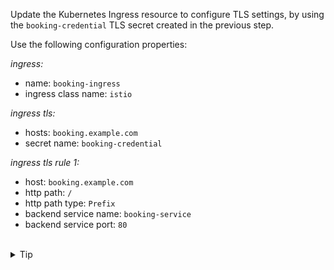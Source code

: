 Update the Kubernetes Ingress resource to configure TLS settings, by using the `booking-credential` TLS secret
created in the previous step.

Use the following configuration properties:

*ingress:*
* name: `booking-ingress`
* ingress class name: `istio`

*ingress tls:*
* hosts: `booking.example.com`
* secret name:  `booking-credential`

*ingress tls rule 1:*
* host: `booking.example.com`
* http path: `/`
* http path type: `Prefix`
* backend service name: `booking-service`
* backend service port: `80`


<br>
<details><summary>Tip</summary>

```plain
apiVersion: networking.k8s.io/v1
kind: Ingress
metadata:
 name: booking-ingress
spec:
 ingressClassName: istio
 tls:
  - hosts:
    - // TODO
    secretName: // TODO
 rules:
 - host: // TODO
   http:
    paths:
    - path: // TODO
      pathType: // TODO
      backend:
       service:
        name: // TODO
        port:
         number: // TODO
```{{copy}}
</details>

<br>
<details><summary>Solution</summary>

```plain
apiVersion: networking.k8s.io/v1
kind: Ingress
metadata:
 name: booking-ingress
spec:
 ingressClassName: istio
 tls:
  - hosts:
    - booking.example.com
    secretName: booking-credential
 rules:
 - host: booking.example.com
   http:
    paths:
    - path: /
      pathType: Prefix
      backend:
       service:
        name: booking-service
        port:
         number: 80
```{{copy}}
</details>